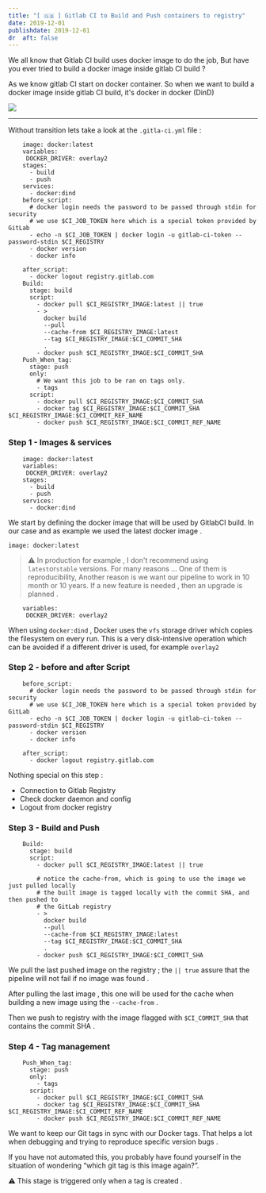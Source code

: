 ```yaml
---
title: "[ 🇬🇧 ] Gitlab CI to Build and Push containers to registry"
date: 2019-12-01
publishdate: 2019-12-01
dr  aft: false
---
```


We all know that Gitlab CI build uses docker image to do the job, But have you ever tried to build a docker image inside gitlab CI build ?

As we know gitlab CI start on docker container. So when we want to build a docker image inside gitlab CI build, it's docker in docker (DinD)

![](https://media.giphy.com/media/m1UTexVjvh2WA/giphy.gif)

---

Without transition lets take a look at the `.gitla-ci.yml`  file : 

```
    image: docker:latest
    variables:
     DOCKER_DRIVER: overlay2
    stages:
      - build
      - push
    services:
      - docker:dind
    before_script:
      # docker login needs the password to be passed through stdin for security
      # we use $CI_JOB_TOKEN here which is a special token provided by GitLab
      - echo -n $CI_JOB_TOKEN | docker login -u gitlab-ci-token --password-stdin $CI_REGISTRY
      - docker version
      - docker info
    
    after_script:
      - docker logout registry.gitlab.com
    Build:
      stage: build
      script:
        - docker pull $CI_REGISTRY_IMAGE:latest || true
        - >
          docker build
          --pull
          --cache-from $CI_REGISTRY_IMAGE:latest
          --tag $CI_REGISTRY_IMAGE:$CI_COMMIT_SHA
          .
        - docker push $CI_REGISTRY_IMAGE:$CI_COMMIT_SHA
    Push_When_tag:
      stage: push
      only:
        # We want this job to be ran on tags only.
        - tags
      script:
        - docker pull $CI_REGISTRY_IMAGE:$CI_COMMIT_SHA
        - docker tag $CI_REGISTRY_IMAGE:$CI_COMMIT_SHA $CI_REGISTRY_IMAGE:$CI_COMMIT_REF_NAME
        - docker push $CI_REGISTRY_IMAGE:$CI_COMMIT_REF_NAME
```

### Step 1 - Images & services
```
    image: docker:latest
    variables:
     DOCKER_DRIVER: overlay2
    stages:
      - build
      - push
    services:
      - docker:dind
```

We start by defining the docker image that will be used by GitlabCI build. In our case and as example we used the latest docker image . 

    image: docker:latest

> ⚠️  In production for example , I don't recommend using `latest`or`stable` versions. For many reasons ... 
One of them is reproducibility, Another reason is we want our pipeline to work in 10 month or 10 years. If a new feature is needed , then an upgrade is planned .
```
    variables:
     DOCKER_DRIVER: overlay2
```
When using `docker:dind` , Docker uses the `vfs` storage driver which copies the filesystem on every run. This is a very disk-intensive operation which can be avoided if a different driver is used, for example `overlay2`

### Step 2 - before and after Script
```
    before_script:
      # docker login needs the password to be passed through stdin for security
      # we use $CI_JOB_TOKEN here which is a special token provided by GitLab
      - echo -n $CI_JOB_TOKEN | docker login -u gitlab-ci-token --password-stdin $CI_REGISTRY
      - docker version
      - docker info
    
    after_script:
      - docker logout registry.gitlab.com
```
Nothing special on this step  : 

- Connection to Gitlab Registry
- Check docker daemon and config
- Logout from docker registry

### Step 3 -  Build and Push
```
    Build:
      stage: build
      script:
        - docker pull $CI_REGISTRY_IMAGE:latest || true
        
        # notice the cache-from, which is going to use the image we just pulled locally
        # the built image is tagged locally with the commit SHA, and then pushed to 
        # the GitLab registry
        - >
          docker build
          --pull
          --cache-from $CI_REGISTRY_IMAGE:latest
          --tag $CI_REGISTRY_IMAGE:$CI_COMMIT_SHA
          .
        - docker push $CI_REGISTRY_IMAGE:$CI_COMMIT_SHA
```

We pull the last pushed image on the registry ; the `|| true` assure that the pipeline will not fail if no image was found . 

After pulling the last image , this one will be used for the cache when building a new image using the `--cache-from` . 

Then we push to registry with the image flagged with `$CI_COMMIT_SHA` that contains the commit SHA . 

### Step 4 - Tag management
```
    Push_When_tag:
      stage: push
      only:
        - tags
      script:
        - docker pull $CI_REGISTRY_IMAGE:$CI_COMMIT_SHA
        - docker tag $CI_REGISTRY_IMAGE:$CI_COMMIT_SHA $CI_REGISTRY_IMAGE:$CI_COMMIT_REF_NAME
        - docker push $CI_REGISTRY_IMAGE:$CI_COMMIT_REF_NAME
```
We want to keep  our Git tags in sync with our Docker tags. That helps a lot when debugging and trying to reproduce specific version bugs . 

If you have not automated this, you probably have found yourself in the situation of wondering “which git tag is this image again?”.

⚠️ This stage is triggered only when a tag is created .
